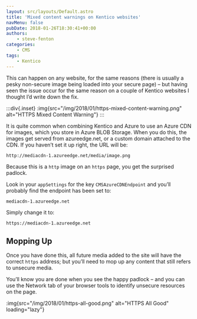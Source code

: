```yaml
---
layout: src/layouts/Default.astro
title: 'Mixed content warnings on Kentico websites'
navMenu: false
pubDate: 2018-01-26T18:30:41+00:00
authors:
    - steve-fenton
categories:
    - CMS
tags:
    - Kentico
---
```


This can happen on any website, for the same reasons (there is usually a pesky non-secure image being loaded into your secure page) – but having seen the issue occur for the same reason on a couple of Kentico websites I thought I’d write down the fix.

:::div{.inset}
:img{src="/img/2018/01/https-mixed-content-warning.png" alt="HTTPS Mixed Content Warning"}
:::

It is quite common when combining Kentico and Azure to use an Azure CDN for images, which you store in Azure BLOB Storage. When you do this, the images get served from azureedge.net, or a custom domain attached to the CDN. If you haven’t set it up right, the URL will be:

`http://mediacdn-1.azureedge.net/media/image.png`

Because this is a `http` image on an `https` page, you get the surprised padlock.

Look in your `appSettings` for the key `CMSAzureCDNEndpoint` and you’ll probably find the endpoint has been set to:

`mediacdn-1.azureedge.net`

Simply change it to:

`https://mediacdn-1.azureedge.net`

## Mopping Up

Once you have done this, all future media added to the site will have the correct `https` address; but you’ll need to mop up any content that still refers to unsecure media.

You’ll know you are done when you see the happy padlock – and you can use the Network tab of your browser tools to identify unsecure resources on the page.

:img{src="/img/2018/01/https-all-good.png" alt="HTTPS All Good" loading="lazy"}